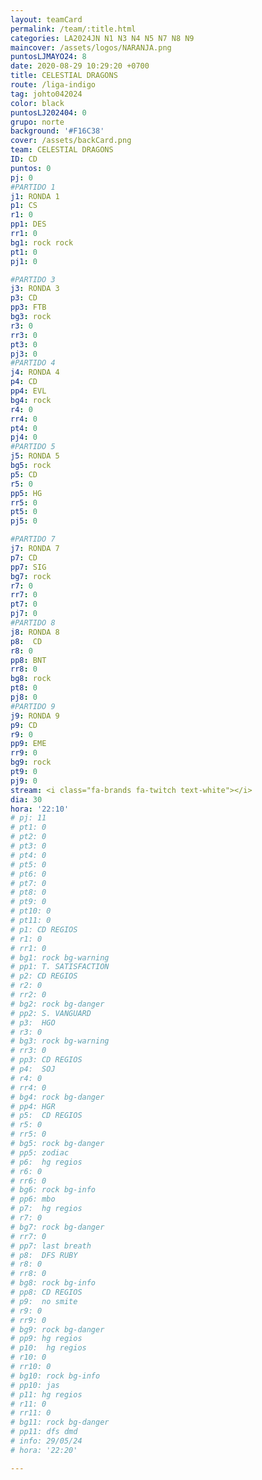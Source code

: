 ```yaml
---
layout: teamCard
permalink: /team/:title.html
categories: LA2024JN N1 N3 N4 N5 N7 N8 N9
maincover: /assets/logos/NARANJA.png
puntosLJMAYO24: 8
date: 2020-08-29 10:29:20 +0700
title: CELESTIAL DRAGONS
route: /liga-indigo
tag: johto042024
color: black
puntosLJ202404: 0
grupo: norte
background: '#F16C38'
cover: /assets/backCard.png
team: CELESTIAL DRAGONS
ID: CD
puntos: 0
pj: 0
#PARTIDO 1
j1: RONDA 1
p1: CS
r1: 0
pp1: DES
rr1: 0
bg1: rock rock
pt1: 0
pj1: 0

#PARTIDO 3
j3: RONDA 3
p3: CD
pp3: FTB
bg3: rock
r3: 0
rr3: 0
pt3: 0
pj3: 0
#PARTIDO 4
j4: RONDA 4
p4: CD 
pp4: EVL
bg4: rock
r4: 0
rr4: 0
pt4: 0
pj4: 0
#PARTIDO 5
j5: RONDA 5
bg5: rock 
p5: CD
r5: 0
pp5: HG
rr5: 0
pt5: 0
pj5: 0

#PARTIDO 7
j7: RONDA 7
p7: CD 
pp7: SIG
bg7: rock 
r7: 0
rr7: 0
pt7: 0
pj7: 0
#PARTIDO 8
j8: RONDA 8
p8:  CD
r8: 0
pp8: BNT
rr8: 0
bg8: rock 
pt8: 0
pj8: 0
#PARTIDO 9
j9: RONDA 9
p9: CD 
r9: 0
pp9: EME
rr9: 0
bg9: rock
pt9: 0
pj9: 0
stream: <i class="fa-brands fa-twitch text-white"></i>
dia: 30
hora: '22:10'
# pj: 11
# pt1: 0
# pt2: 0
# pt3: 0
# pt4: 0
# pt5: 0
# pt6: 0
# pt7: 0
# pt8: 0
# pt9: 0
# pt10: 0
# pt11: 0
# p1: CD REGIOS
# r1: 0
# rr1: 0
# bg1: rock bg-warning
# pp1: T. SATISFACTION
# p2: CD REGIOS
# r2: 0
# rr2: 0
# bg2: rock bg-danger
# pp2: S. VANGUARD
# p3:  HGO
# r3: 0
# bg3: rock bg-warning
# rr3: 0
# pp3: CD REGIOS
# p4:  SOJ
# r4: 0
# rr4: 0
# bg4: rock bg-danger
# pp4: HGR
# p5:  CD REGIOS
# r5: 0
# rr5: 0
# bg5: rock bg-danger
# pp5: zodiac
# p6:  hg regios
# r6: 0
# rr6: 0
# bg6: rock bg-info
# pp6: mbo
# p7:  hg regios
# r7: 0
# bg7: rock bg-danger
# rr7: 0
# pp7: last breath
# p8:  DFS RUBY
# r8: 0
# rr8: 0 
# bg8: rock bg-info
# pp8: CD REGIOS
# p9:  no smite
# r9: 0
# rr9: 0
# bg9: rock bg-danger
# pp9: hg regios
# p10:  hg regios
# r10: 0
# rr10: 0
# bg10: rock bg-info
# pp10: jas
# p11: hg regios
# r11: 0
# rr11: 0
# bg11: rock bg-danger
# pp11: dfs dmd
# info: 29/05/24
# hora: '22:20'

---
```



